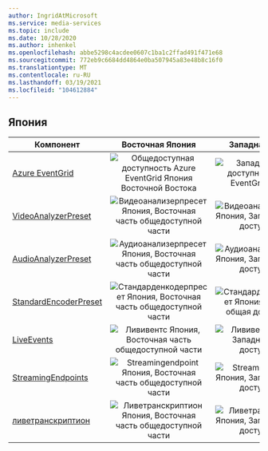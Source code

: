 ```yaml
---
author: IngridAtMicrosoft
ms.service: media-services
ms.topic: include
ms.date: 10/28/2020
ms.author: inhenkel
ms.openlocfilehash: abbe5298c4acdee0607c1ba1c2ffad491f471e68
ms.sourcegitcommit: 772eb9c6684dd4864e0ba507945a83e48b8c16f0
ms.translationtype: MT
ms.contentlocale: ru-RU
ms.lasthandoff: 03/19/2021
ms.locfileid: "104612884"
---
```

<!--Feature availability in region-->
## <a name="japan"></a>Япония

| Компонент | Восточная Япония | Западная Япония |
| --- | :---: | :---: |
| [Azure EventGrid](../monitoring/reacting-to-media-services-events.md) |![Общедоступная доступность Azure EventGrid Япония Восточной Востока](../media/azure-clouds-regions/ga.svg)  |![Западная общая доступность Azure EventGrid Япония](../media/azure-clouds-regions/ga.svg) |
| [VideoAnalyzerPreset](../analyzing-video-audio-files-concept.md) |![Видеоанализерпресет Япония, Восточная часть общедоступной части](../media/azure-clouds-regions/ga.svg)  | ![Видеоанализерпресет Япония, Западная общая доступность](../media/azure-clouds-regions/ga.svg) |
| [AudioAnalyzerPreset](../analyzing-video-audio-files-concept.md) |![Аудиоанализерпресет Япония, Восточная часть общедоступной части](../media/azure-clouds-regions/ga.svg)  | ![Аудиоанализерпресет Япония, Западная общая доступность](../media/azure-clouds-regions/ga.svg) |
| [StandardEncoderPreset](../encoding-concept.md) |![Стандарденкодерпресет Япония, Восточная часть общедоступной части](../media/azure-clouds-regions/ga.svg)  | ![Стандарденкодерпресет Япония, Западная общая доступность](../media/azure-clouds-regions/ga.svg) |
| [LiveEvents](../live-streaming-overview.md) |![Лививентс Япония, Восточная часть общедоступной части](../media/azure-clouds-regions/ga.svg)  | ![Лививентс Япония, Западная общая доступность](../media/azure-clouds-regions/ga.svg) |
| [StreamingEndpoints](../streaming-endpoint-concept.md) |![Streamingendpoint Япония, Восточная часть общедоступной части](../media/azure-clouds-regions/ga.svg) | ![Streamingendpoint Япония, Западная общая доступность](../media/azure-clouds-regions/ga.svg) |
| [ливетранскриптион](../live-transcription.md) |![Ливетранскриптион Япония, Восточная часть общедоступной части](../media/azure-clouds-regions/ga.svg) |![Ливетранскриптион Япония, Западная общая доступность](../media/azure-clouds-regions/ga.svg) |
